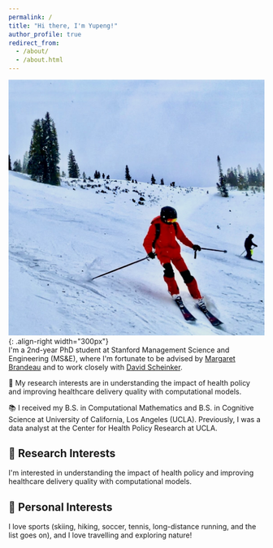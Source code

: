 ```yaml
---
permalink: /
title: "Hi there, I'm Yupeng!"
author_profile: true
redirect_from: 
  - /about/
  - /about.html
---
```


![Ski-photo-Copper-Mountain-Colorado](/images/home-page.jpg){: .align-right width="300px"}  
I'm a 2nd-year PhD student at Stanford Management Science and Engineering (MS&E), where I'm fortunate to be advised by [Margaret Brandeau](https://profiles.stanford.edu/margaret-brandeau?tab=bio) and to work closely with [David Scheinker](https://profiles.stanford.edu/david-scheinker?releaseVersion=10.9.0). 

🔬 My research interests are in understanding the impact of health policy and improving healthcare delivery quality with computational models.

📚 I received my B.S. in Computational Mathematics and B.S. in Cognitive Science at University of California, Los Angeles (UCLA). Previously, I was a data analyst at the Center for Health Policy Research at UCLA. 


🔬 Research Interests
------
I'm interested in understanding the impact of health policy and improving healthcare delivery quality with computational models. 



🎿 Personal Interests
------
I love sports (skiing, hiking, soccer, tennis, long-distance running, and the list goes on), and I love travelling and exploring nature!
